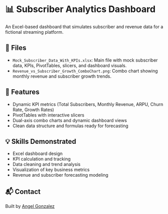# 📊 Subscriber Analytics Dashboard

An Excel-based dashboard that simulates subscriber and revenue data for a fictional streaming platform.

## 📁 Files

- `Mock_Subscriber_Data_With_KPIs.xlsx`: Main file with mock subscriber data, KPIs, PivotTables, slicers, and dashboard visuals.
- `Revenue_vs_Subscriber_Growth_ComboChart.png`: Combo chart showing monthly revenue and subscriber growth trends.

## 📌 Features

- Dynamic KPI metrics (Total Subscribers, Monthly Revenue, ARPU, Churn Rate, Growth Rates)
- PivotTables with interactive slicers
- Dual-axis combo charts and dynamic dashboard views
- Clean data structure and formulas ready for forecasting

## 💡 Skills Demonstrated

- Excel dashboard design
- KPI calculation and tracking
- Data cleaning and trend analysis
- Visualization of key business metrics
- Revenue and subscriber forecasting modeling

## 📬 Contact

Built by [Angel Gonzalez](https://github.com/angelgonzo)

